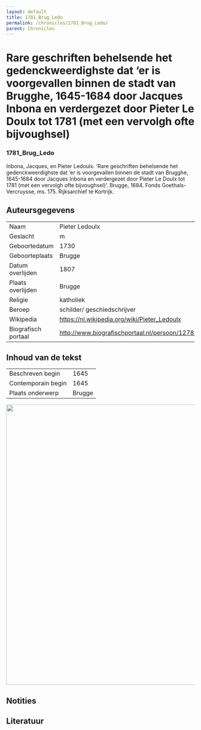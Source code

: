 ```yaml
---
layout: default
title: 1781_Brug_Ledo
permalink: /chronicles/1781_Brug_Ledo/
parent: Chronicles
--- 
```



# Rare geschriften behelsende het gedenckweerdighste dat ‘er is voorgevallen binnen de stadt van Brugghe, 1645-1684 door Jacques Inbona en verdergezet door Pieter Le Doulx tot 1781 (met een vervolgh ofte bijvoughsel) 

### 1781_Brug_Ledo 

Inbona, Jacques, en Pieter Ledoulx. ‘Rare geschriften behelsende het gedenckweerdighste dat ‘er is voorgevallen binnen de stadt van Brugghe, 1645-1684 door Jacques Inbona en verdergezet door Pieter Le Doulx tot 1781 (met een vervolgh ofte bijvoughsel)’. Brugge, 1684. Fonds Goethals-Vercruysse, ms. 175. Rijksarchief te Kortrijk. 

## Auteursgegevens 

| | | 
| --------------- | --------------- | 
| Naam | Pieter Ledoulx | 
| Geslacht | m | 
| Geboortedatum | 1730 | 
| Geboorteplaats | Brugge | 
| Datum overlijden | 1807 | 
| Plaats overlijden | Brugge | 
| Religie | katholiek | 
| Beroep | schilder/ geschiedschrijver | 
| Wikipedia | https://nl.wikipedia.org/wiki/Pieter_Ledoulx | 
| Biografisch portaal | http://www.biografischportaal.nl/persoon/12781379 | 

## Inhoud van de tekst 

| | | 
| --------------- | --------------- | 
| Beschreven begin | 1645 | 
| Contemporain begin | 1645 | 
| Plaats onderwerp | Brugge | 

[<img src="..\..\barplots_chronicles\1781_Brug_Ledo.jpg" width="750"/>](..\..\barplots_chronicles\1781_Brug_Ledo.jpg) 

## Notities 

## Literatuur 

